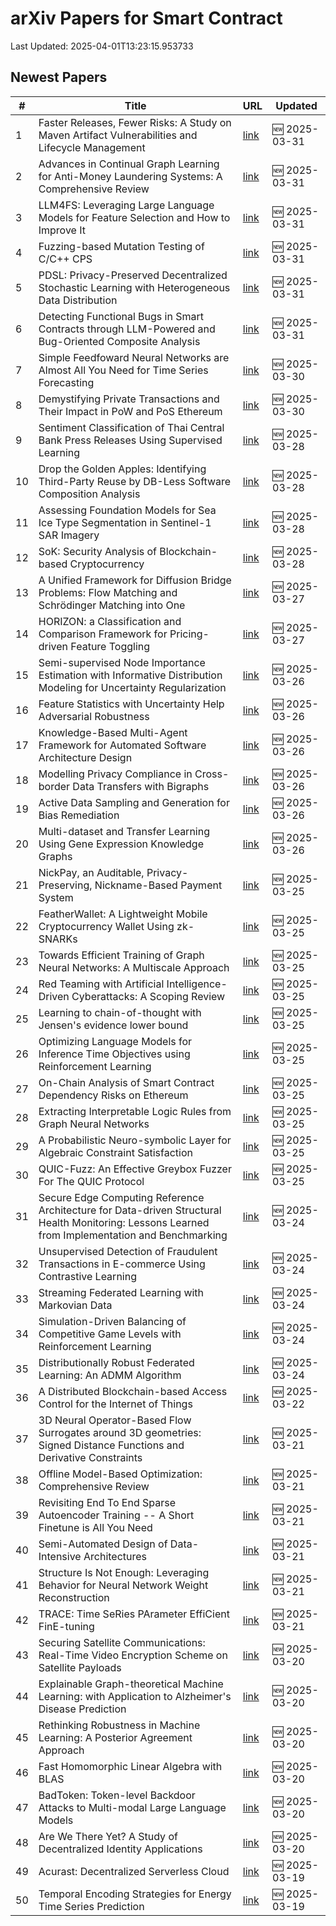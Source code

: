 # arXiv Papers for Smart Contract

Last Updated: 2025-04-01T13:23:15.953733

## Newest Papers

|\#|Title|URL|Updated|
|---|---|---|---|
|1|Faster Releases, Fewer Risks: A Study on Maven Artifact Vulnerabilities and Lifecycle Management|[link](http://arxiv.org/abs/2503.24349v1)|🆕 2025-03-31|
|2|Advances in Continual Graph Learning for Anti-Money Laundering Systems: A Comprehensive Review|[link](http://arxiv.org/abs/2503.24259v1)|🆕 2025-03-31|
|3|LLM4FS: Leveraging Large Language Models for Feature Selection and How to Improve It|[link](http://arxiv.org/abs/2503.24157v1)|🆕 2025-03-31|
|4|Fuzzing-based Mutation Testing of C/C++ CPS|[link](http://arxiv.org/abs/2503.24100v1)|🆕 2025-03-31|
|5|PDSL: Privacy-Preserved Decentralized Stochastic Learning with Heterogeneous Data Distribution|[link](http://arxiv.org/abs/2503.23726v1)|🆕 2025-03-31|
|6|Detecting Functional Bugs in Smart Contracts through LLM-Powered and Bug-Oriented Composite Analysis|[link](http://arxiv.org/abs/2503.23718v1)|🆕 2025-03-31|
|7|Simple Feedfoward Neural Networks are Almost All You Need for Time Series Forecasting|[link](http://arxiv.org/abs/2503.23621v1)|🆕 2025-03-30|
|8|Demystifying Private Transactions and Their Impact in PoW and PoS Ethereum|[link](http://arxiv.org/abs/2503.23510v1)|🆕 2025-03-30|
|9|Sentiment Classification of Thai Central Bank Press Releases Using Supervised Learning|[link](http://arxiv.org/abs/2503.22629v1)|🆕 2025-03-28|
|10|Drop the Golden Apples: Identifying Third-Party Reuse by DB-Less Software Composition Analysis|[link](http://arxiv.org/abs/2503.22576v1)|🆕 2025-03-28|
|11|Assessing Foundation Models for Sea Ice Type Segmentation in Sentinel-1 SAR Imagery|[link](http://arxiv.org/abs/2503.22516v1)|🆕 2025-03-28|
|12|SoK: Security Analysis of Blockchain-based Cryptocurrency|[link](http://arxiv.org/abs/2503.22156v1)|🆕 2025-03-28|
|13|A Unified Framework for Diffusion Bridge Problems: Flow Matching and Schrödinger Matching into One|[link](http://arxiv.org/abs/2503.21756v1)|🆕 2025-03-27|
|14|HORIZON: a Classification and Comparison Framework for Pricing-driven Feature Toggling|[link](http://arxiv.org/abs/2503.21448v1)|🆕 2025-03-27|
|15|Semi-supervised Node Importance Estimation with Informative Distribution Modeling for Uncertainty Regularization|[link](http://arxiv.org/abs/2503.20697v1)|🆕 2025-03-26|
|16|Feature Statistics with Uncertainty Help Adversarial Robustness|[link](http://arxiv.org/abs/2503.20583v1)|🆕 2025-03-26|
|17|Knowledge-Based Multi-Agent Framework for Automated Software Architecture Design|[link](http://arxiv.org/abs/2503.20536v1)|🆕 2025-03-26|
|18|Modelling Privacy Compliance in Cross-border Data Transfers with Bigraphs|[link](http://arxiv.org/abs/2503.20464v1)|🆕 2025-03-26|
|19|Active Data Sampling and Generation for Bias Remediation|[link](http://arxiv.org/abs/2503.20414v1)|🆕 2025-03-26|
|20|Multi-dataset and Transfer Learning Using Gene Expression Knowledge Graphs|[link](http://arxiv.org/abs/2503.20400v1)|🆕 2025-03-26|
|21|NickPay, an Auditable, Privacy-Preserving, Nickname-Based Payment System|[link](http://arxiv.org/abs/2503.19872v1)|🆕 2025-03-25|
|22|FeatherWallet: A Lightweight Mobile Cryptocurrency Wallet Using zk-SNARKs|[link](http://arxiv.org/abs/2503.22717v1)|🆕 2025-03-25|
|23|Towards Efficient Training of Graph Neural Networks: A Multiscale Approach|[link](http://arxiv.org/abs/2503.19666v1)|🆕 2025-03-25|
|24|Red Teaming with Artificial Intelligence-Driven Cyberattacks: A Scoping Review|[link](http://arxiv.org/abs/2503.19626v1)|🆕 2025-03-25|
|25|Learning to chain-of-thought with Jensen's evidence lower bound|[link](http://arxiv.org/abs/2503.19618v1)|🆕 2025-03-25|
|26|Optimizing Language Models for Inference Time Objectives using Reinforcement Learning|[link](http://arxiv.org/abs/2503.19595v1)|🆕 2025-03-25|
|27|On-Chain Analysis of Smart Contract Dependency Risks on Ethereum|[link](http://arxiv.org/abs/2503.19548v1)|🆕 2025-03-25|
|28|Extracting Interpretable Logic Rules from Graph Neural Networks|[link](http://arxiv.org/abs/2503.19476v1)|🆕 2025-03-25|
|29|A Probabilistic Neuro-symbolic Layer for Algebraic Constraint Satisfaction|[link](http://arxiv.org/abs/2503.19466v1)|🆕 2025-03-25|
|30|QUIC-Fuzz: An Effective Greybox Fuzzer For The QUIC Protocol|[link](http://arxiv.org/abs/2503.19402v1)|🆕 2025-03-25|
|31|Secure Edge Computing Reference Architecture for Data-driven Structural Health Monitoring: Lessons Learned from Implementation and Benchmarking|[link](http://arxiv.org/abs/2503.18857v1)|🆕 2025-03-24|
|32|Unsupervised Detection of Fraudulent Transactions in E-commerce Using Contrastive Learning|[link](http://arxiv.org/abs/2503.18841v1)|🆕 2025-03-24|
|33|Streaming Federated Learning with Markovian Data|[link](http://arxiv.org/abs/2503.18807v1)|🆕 2025-03-24|
|34|Simulation-Driven Balancing of Competitive Game Levels with Reinforcement Learning|[link](http://arxiv.org/abs/2503.18748v1)|🆕 2025-03-24|
|35|Distributionally Robust Federated Learning: An ADMM Algorithm|[link](http://arxiv.org/abs/2503.18436v1)|🆕 2025-03-24|
|36|A Distributed Blockchain-based Access Control for the Internet of Things|[link](http://arxiv.org/abs/2503.17873v1)|🆕 2025-03-22|
|37|3D Neural Operator-Based Flow Surrogates around 3D geometries: Signed Distance Functions and Derivative Constraints|[link](http://arxiv.org/abs/2503.17289v1)|🆕 2025-03-21|
|38|Offline Model-Based Optimization: Comprehensive Review|[link](http://arxiv.org/abs/2503.17286v1)|🆕 2025-03-21|
|39|Revisiting End To End Sparse Autoencoder Training -- A Short Finetune is All You Need|[link](http://arxiv.org/abs/2503.17272v1)|🆕 2025-03-21|
|40|Semi-Automated Design of Data-Intensive Architectures|[link](http://arxiv.org/abs/2503.17259v1)|🆕 2025-03-21|
|41|Structure Is Not Enough: Leveraging Behavior for Neural Network Weight Reconstruction|[link](http://arxiv.org/abs/2503.17138v1)|🆕 2025-03-21|
|42|TRACE: Time SeRies PArameter EffiCient FinE-tuning|[link](http://arxiv.org/abs/2503.16991v1)|🆕 2025-03-21|
|43|Securing Satellite Communications: Real-Time Video Encryption Scheme on Satellite Payloads|[link](http://arxiv.org/abs/2503.16287v1)|🆕 2025-03-20|
|44|Explainable Graph-theoretical Machine Learning: with Application to Alzheimer's Disease Prediction|[link](http://arxiv.org/abs/2503.16286v1)|🆕 2025-03-20|
|45|Rethinking Robustness in Machine Learning: A Posterior Agreement Approach|[link](http://arxiv.org/abs/2503.16271v1)|🆕 2025-03-20|
|46|Fast Homomorphic Linear Algebra with BLAS|[link](http://arxiv.org/abs/2503.16080v1)|🆕 2025-03-20|
|47|BadToken: Token-level Backdoor Attacks to Multi-modal Large Language Models|[link](http://arxiv.org/abs/2503.16023v1)|🆕 2025-03-20|
|48|Are We There Yet? A Study of Decentralized Identity Applications|[link](http://arxiv.org/abs/2503.15964v1)|🆕 2025-03-20|
|49|Acurast: Decentralized Serverless Cloud|[link](http://arxiv.org/abs/2503.15654v1)|🆕 2025-03-19|
|50|Temporal Encoding Strategies for Energy Time Series Prediction|[link](http://arxiv.org/abs/2503.15456v1)|🆕 2025-03-19|
